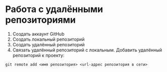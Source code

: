 # Работа с удалёнными репозиториями
1. Создать аккаунт GitHub
2. Создать локальный репозиторий
3. Создать удалённый репозиторий
4. Связать удалённый репозиторий с локальным.
Добавить удалённый репозиторий к проекту:
```
git remote add <имя репозитория> <url-адрес репозитория в сети>
```
